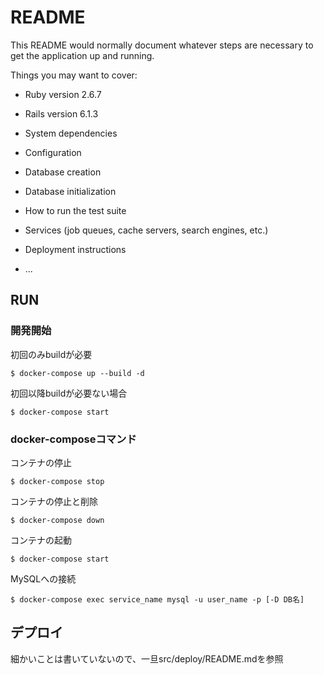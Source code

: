 # README

This README would normally document whatever steps are necessary to get the
application up and running.

Things you may want to cover:

* Ruby version
2.6.7

* Rails version
6.1.3

* System dependencies

* Configuration

* Database creation

* Database initialization

* How to run the test suite

* Services (job queues, cache servers, search engines, etc.)

* Deployment instructions

* ...

## RUN
### 開発開始

初回のみbuildが必要

```
$ docker-compose up --build -d
```

初回以降buildが必要ない場合

```
$ docker-compose start
```

### docker-composeコマンド

コンテナの停止

```
$ docker-compose stop
```

コンテナの停止と削除

```
$ docker-compose down
```

コンテナの起動

```
$ docker-compose start
```

MySQLへの接続

```
$ docker-compose exec service_name mysql -u user_name -p [-D DB名]
```


## デプロイ
細かいことは書いていないので、一旦src/deploy/README.mdを参照
